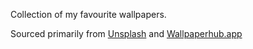 Collection of my favourite wallpapers. 

Sourced primarily from [Unsplash](https://unsplash.com)  and [Wallpaperhub.app](https://wallpaperhub.app)
